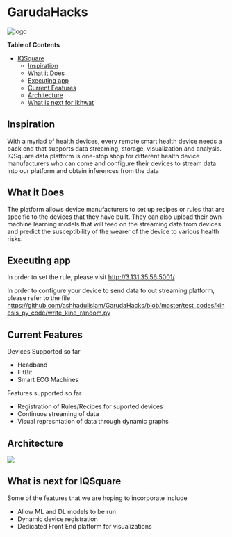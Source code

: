 # GarudaHacks

![logo](https://drive.google.com/uc?export=view&id=1EA6FxWtRfL7fcRuau4w8we7ZvGr4wnhc)



**Table of Contents**

- [IQSquare](#ikhwat)
  - [Inspiration](#inspiration)
  - [What it Does](#what-it-does)
  - [Executing app](#executing-app)
  - [Current Features](#current-features)
  - [Architecture](#architecture)
  - [What is next for Ikhwat](#what-is-next-for-ikhwat)





## Inspiration
With a myriad of health devices, every remote smart health device needs a back end that supports data streaming, storage, visualization and analysis. IQSquare data platform is one-stop shop for different health device manufacturers who can come and configure their devices to stream data into our platform and obtain inferences from the data 

## What it Does

The platform allows device manufacturers to set up recipes or rules that are specific to the devices that they have built. They can also upload their own machine learning models that will feed on the streaming data from devices and predict the susceptibility of the wearer of the device to various health risks.

## Executing app

In order to set the rule, please visit
http://3.131.35.56:5001/

In order to configure your device to send data to out streaming platform, please refer to the file 
https://github.com/ashhadulislam/GarudaHacks/blob/master/test_codes/kinesis_py_code/write_kine_random.py


## Current Features

Devices Supported so far
- Headband
- FitBit
- Smart ECG Machines

Features supported so far
- Registration of Rules/Recipes for suported devices
- Continuos streaming of data 
- Visual represntation of data through dynamic graphs



## Architecture
![](https://drive.google.com/uc?export=view&id=17jAviijJvLBCL-tyEmsEV-GLEmA6cSMz)


## What is next for IQSquare

Some of the features that we are hoping to incorporate include
- Allow ML and DL models to be run
- Dynamic device registration
- Dedicated Front End platform for visualizations
